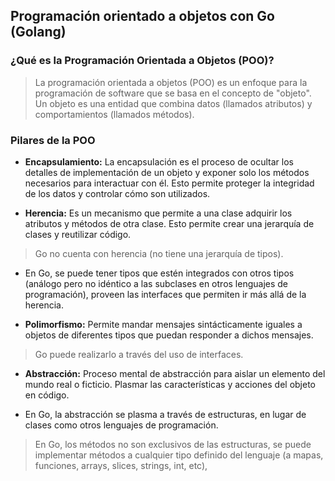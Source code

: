 ## Programación orientado a objetos con Go (Golang)

### ¿Qué es la Programación Orientada a Objetos (POO)?

> La programación orientada a objetos (POO) es un enfoque para la programación de software que se basa en el concepto de "objeto". Un objeto es una entidad que combina datos (llamados atributos) y comportamientos (llamados métodos).

### Pilares de la POO

+ **Encapsulamiento:** La encapsulación es el proceso de ocultar los detalles de implementación de un objeto y exponer solo los métodos necesarios para interactuar con él. Esto permite proteger la integridad de los datos y controlar cómo son utilizados.

+ **Herencia:** Es un mecanismo que permite a una clase adquirir los atributos y métodos de otra clase. Esto permite crear una jerarquía de clases y reutilizar código.

> Go no cuenta con herencia (no tiene una jerarquía de tipos).

  + En Go, se puede tener tipos que estén integrados con otros tipos (análogo pero no idéntico a las subclases en otros lenguajes de programación), proveen las interfaces que permiten ir más allá de la herencia.

+ **Polimorfismo:** Permite mandar mensajes sintácticamente iguales a objetos de diferentes tipos que puedan responder a dichos mensajes.

> Go puede realizarlo a través del uso de interfaces.

+ **Abstracción:** Proceso mental de abstracción para aislar un elemento del mundo real o ficticio. Plasmar las características y acciones del objeto en código.

+ En Go, la abstracción se plasma a través de estructuras, en lugar de clases como otros lenguajes de programación.

> En Go, los métodos no son exclusivos de las estructuras, se puede implementar métodos a cualquier tipo definido del lenguaje (a mapas, funciones, arrays, slices, strings, int, etc),
